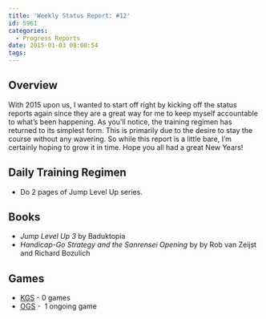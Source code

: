 ```yaml
---
title: 'Weekly Status Report: #12'
id: 5961
categories:
  - Progress Reports
date: 2015-01-03 08:00:54
tags:
---
```


## Overview

With 2015 upon us, I wanted to start off right by kicking off the status reports again since they are a great way for me to keep myself accountable to what’s been happening. As you’ll notice, the training regimen has returned to its simplest form. This is primarily due to the desire to stay the course without any wavering. So while this report is a little bare, I’m certainly hoping to grow it in time. Hope you all had a great New Years!

## Daily Training Regimen

*   Do 2 pages of Jump Level Up series.

## Books

*   _Jump Level Up 3_ by Baduktopia
*   _Handicap-Go Strategy and the Sanrensei Opening_ by by Rob van Zeijst and Richard Bozulich

## Games

*   [KGS](http://www.gokgs.com "KGS Website") - 0 games
*   [OGS](http://www.online-go.com "Online Go Server") -  1 ongoing game
